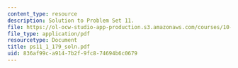 ```yaml
---
content_type: resource
description: Solution to Problem Set 11.
file: https://ol-ocw-studio-app-production.s3.amazonaws.com/courses/10-40-chemical-engineering-thermodynamics-fall-2003/836af99ca9147b2f9fc874694b6c0679_ps11_1_179_soln.pdf
file_type: application/pdf
resourcetype: Document
title: ps11_1_179_soln.pdf
uid: 836af99c-a914-7b2f-9fc8-74694b6c0679
---
```

